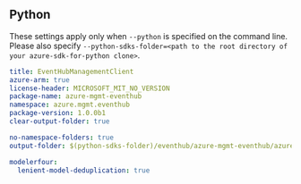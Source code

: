 ## Python

These settings apply only when `--python` is specified on the command line.
Please also specify `--python-sdks-folder=<path to the root directory of your azure-sdk-for-python clone>`.

``` yaml $(python)
title: EventHubManagementClient
azure-arm: true
license-header: MICROSOFT_MIT_NO_VERSION
package-name: azure-mgmt-eventhub
namespace: azure.mgmt.eventhub
package-version: 1.0.0b1
clear-output-folder: true
```

``` yaml $(python)
no-namespace-folders: true
output-folder: $(python-sdks-folder)/eventhub/azure-mgmt-eventhub/azure/mgmt/eventhub
```

``` yaml $(python)
modelerfour:
  lenient-model-deduplication: true
```
